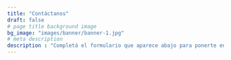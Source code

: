 ```yaml
---
title: "Contáctanos"
draft: false
# page title background image
bg_image: "images/banner/banner-1.jpg"
# meta description
description : "Completá el formulario que aparece abajo para ponerte en contacto con nosotras."
---
```

